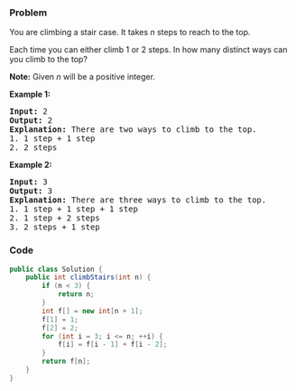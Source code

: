 ### Problem
<p>You are climbing a stair case. It takes <em>n</em> steps to reach to the top.</p>

<p>Each time you can either climb 1 or 2 steps. In how many distinct ways can you climb to the top?</p>

<p><strong>Note:</strong> Given <em>n</em> will be a positive integer.</p>

<p><strong>Example 1:</strong></p>

<pre>
<strong>Input:</strong> 2
<strong>Output:</strong> 2
<strong>Explanation:</strong> There are two ways to climb to the top.
1. 1 step + 1 step
2. 2 steps
</pre>

<p><strong>Example 2:</strong></p>

<pre>
<strong>Input:</strong> 3
<strong>Output:</strong> 3
<strong>Explanation:</strong> There are three ways to climb to the top.
1. 1 step + 1 step + 1 step
2. 1 step + 2 steps
3. 2 steps + 1 step
</pre>


### Code
```java
public class Solution {
    public int climbStairs(int n) {
        if (n < 3) {
            return n;
        }
        int f[] = new int[n + 1];
        f[1] = 1;
        f[2] = 2;
        for (int i = 3; i <= n; ++i) {
            f[i] = f[i - 1] + f[i - 2];
        }
        return f[n];
    }
}
```
